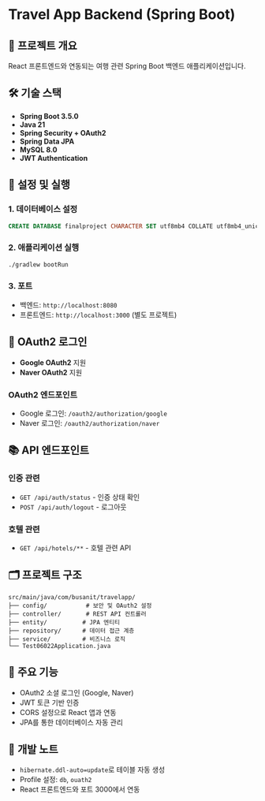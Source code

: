 # Travel App Backend (Spring Boot)

## 🚀 프로젝트 개요
React 프론트엔드와 연동되는 여행 관련 Spring Boot 백엔드 애플리케이션입니다.

## 🛠 기술 스택
- **Spring Boot 3.5.0**
- **Java 21**
- **Spring Security + OAuth2**
- **Spring Data JPA**
- **MySQL 8.0**
- **JWT Authentication**

## 🔧 설정 및 실행

### 1. 데이터베이스 설정
```sql
CREATE DATABASE finalproject CHARACTER SET utf8mb4 COLLATE utf8mb4_unicode_ci;
```

### 2. 애플리케이션 실행
```bash
./gradlew bootRun
```

### 3. 포트
- 백엔드: `http://localhost:8080`
- 프론트엔드: `http://localhost:3000` (별도 프로젝트)

## 🔐 OAuth2 로그인
- **Google OAuth2** 지원
- **Naver OAuth2** 지원

### OAuth2 엔드포인트
- Google 로그인: `/oauth2/authorization/google`
- Naver 로그인: `/oauth2/authorization/naver`

## 📚 API 엔드포인트

### 인증 관련
- `GET /api/auth/status` - 인증 상태 확인
- `POST /api/auth/logout` - 로그아웃

### 호텔 관련
- `GET /api/hotels/**` - 호텔 관련 API

## 🗂 프로젝트 구조
```
src/main/java/com/busanit/travelapp/
├── config/           # 보안 및 OAuth2 설정
├── controller/       # REST API 컨트롤러
├── entity/          # JPA 엔티티
├── repository/      # 데이터 접근 계층
├── service/         # 비즈니스 로직
└── Test06022Application.java
```

## 🌟 주요 기능
- OAuth2 소셜 로그인 (Google, Naver)
- JWT 토큰 기반 인증
- CORS 설정으로 React 앱과 연동
- JPA를 통한 데이터베이스 자동 관리

## 📝 개발 노트
- `hibernate.ddl-auto=update`로 테이블 자동 생성
- Profile 설정: `db`, `ouath2`
- React 프론트엔드와 포트 3000에서 연동 